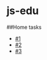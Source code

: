 # js-edu

##Home tasks 
* [#1](https://docs.google.com/document/d/1aq6V_1iRGgbtCeIrZQYFTHpHq5kuCGCqbzHodClY2jk/edit?usp=sharing)
* [#2](https://docs.google.com/document/d/1BWJ5N7ii-U7xAHvJjtVC2ixg2FOvYJJNHmVJsdcBITk/edit?usp=sharing)
* [#3](https://docs.google.com/document/d/1NTfj3ZMLuiKvp7f5AMZRn8Au95Ri3zAWUCxlrPQ0pxI/edit?usp=sharing)
